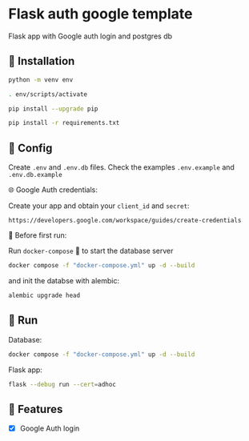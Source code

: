 # Flask auth google template

Flask app with Google auth login and postgres db

## :floppy_disk: Installation

```bash
python -m venv env
```

```bash
. env/scripts/activate
```

```bash
pip install --upgrade pip
```

```bash
pip install -r requirements.txt
```

## :wrench: Config

Create `.env` and `.env.db` files. Check the examples `.env.example` and `.env.db.example`

:globe_with_meridians: Google Auth credentials:

Create your app and obtain your `client_id` and `secret`:

```http
https://developers.google.com/workspace/guides/create-credentials
```
:construction: Before first run:

Run `docker-compose` :whale: to start the database server

```bash
docker compose -f "docker-compose.yml" up -d --build
```

and init the databse with alembic:

```bash
alembic upgrade head
```

## :runner: Run

Database:

```bash
docker compose -f "docker-compose.yml" up -d --build
```

Flask app:

```bash
flask --debug run --cert=adhoc
```

## :pushpin: Features

- [x] Google Auth login
